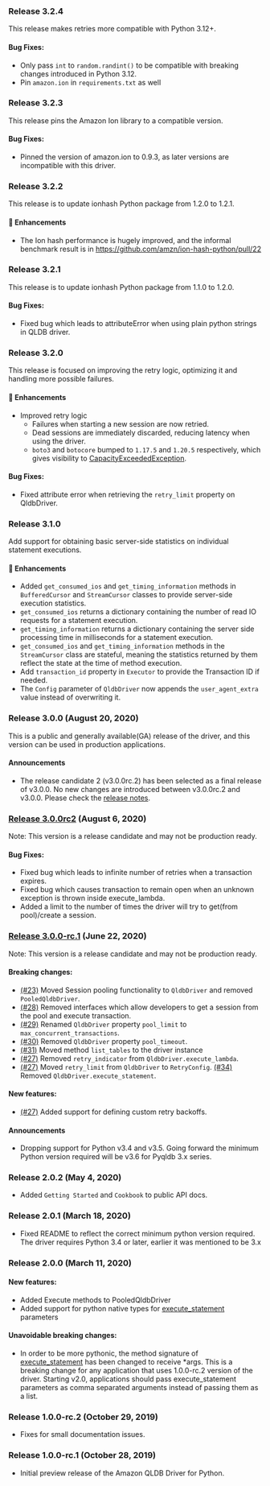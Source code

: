 ### Release 3.2.4

This release makes retries more compatible with Python 3.12+.

#### Bug Fixes:
* Only pass `int` to `random.randint()` to be compatible with breaking
  changes introduced in Python 3.12.
* Pin `amazon.ion` in `requirements.txt` as well

### Release 3.2.3

This release pins the Amazon Ion library to a compatible version.

#### Bug Fixes:
* Pinned the version of amazon.ion to 0.9.3, as later versions are incompatible with this driver.

### Release 3.2.2

This release is to update ionhash Python package from 1.2.0 to 1.2.1.

#### :tada: Enhancements

- The Ion hash performance is hugely improved, and the informal benchmark result is in https://github.com/amzn/ion-hash-python/pull/22

### Release 3.2.1
This release is to update ionhash Python package from 1.1.0 to 1.2.0.

#### Bug Fixes:
* Fixed bug which leads to attributeError when using plain python strings in QLDB driver.

### Release 3.2.0
This release is focused on improving the retry logic, optimizing it and handling more possible failures.

#### :tada: Enhancements
* Improved retry logic
   * Failures when starting a new session are now retried.
   * Dead sessions are immediately discarded, reducing latency when using the driver.
   * `boto3` and `botocore` bumped to `1.17.5` and `1.20.5` respectively, which gives visibility to [CapacityExceededException](https://docs.aws.amazon.com/qldb/latest/developerguide/driver-errors.html).

#### Bug Fixes:
* Fixed attribute error when retrieving the `retry_limit` property on QldbDriver.

### Release 3.1.0
Add support for obtaining basic server-side statistics on individual statement executions.

#### :tada: Enhancements
* Added `get_consumed_ios` and `get_timing_information` methods in `BufferedCursor` and `StreamCursor` classes to provide server-side execution statistics.
* `get_consumed_ios` returns a dictionary containing the number of read IO requests for a statement execution.
* `get_timing_information` returns a dictionary containing the server side processing time in milliseconds for a statement execution.
* `get_consumed_ios` and `get_timing_information` methods in the `StreamCursor` class are stateful, meaning the statistics returned by them reflect the state at the time of method execution.
* Add `transaction_id` property in `Executor` to provide the Transaction ID if needed.
* The `Config` parameter of `QldbDriver` now appends the `user_agent_extra` value instead of overwriting it.

### Release 3.0.0 (August 20, 2020)
This is a public and generally available(GA) release of the driver, and this version can be used in production applications.

#### Announcements
* The release candidate 2 (v3.0.0rc.2) has been selected as a final release of v3.0.0. No new changes are
introduced between v3.0.0rc.2 and v3.0.0. Please check the [release notes](https://github.com/awslabs/amazon-qldb-driver-python/releases/tag/v3.0.0).

### [Release 3.0.0rc2](https://github.com/awslabs/amazon-qldb-driver-python/releases/tag/v3.0.0rc2) (August 6, 2020)
Note: This version is a release candidate and may not be production ready.

#### Bug Fixes:

* Fixed bug which leads to infinite number of retries when a transaction expires.
* Fixed bug which causes transaction to remain open when an unknown exception is thrown inside execute_lambda.
* Added a limit to the number of times the driver will try to get(from pool)/create a session.

### [Release 3.0.0-rc.1](https://github.com/awslabs/amazon-qldb-driver-python/releases/tag/v3.0.0-rc.1) (June 22, 2020)
Note: This version is a release candidate and may not be production ready.

#### Breaking changes:

* [(#23)](https://github.com/awslabs/amazon-qldb-driver-python/issues/23) Moved Session pooling functionality to
`QldbDriver` and removed `PooledQldbDriver`.
* [(#28)](https://github.com/awslabs/amazon-qldb-driver-python/issues/28) Removed interfaces which allow developers to
get a session from the pool and execute transaction.
* [(#29)](https://github.com/awslabs/amazon-qldb-driver-python/issues/29) Renamed `QldbDriver` property `pool_limit` to
`max_concurrent_transactions`.
* [(#30)](https://github.com/awslabs/amazon-qldb-driver-python/issues/30) Removed `QldbDriver` property `pool_timeout`.
* [(#31)](https://github.com/awslabs/amazon-qldb-driver-python/issues/31) Moved method `list_tables` to the driver
instance
* [(#27)](https://github.com/awslabs/amazon-qldb-driver-python/issues/27) Removed `retry_indicator`
from `QldbDriver.execute_lambda`.
* [(#27)](https://github.com/awslabs/amazon-qldb-driver-python/issues/27) Moved `retry_limit` from `QldbDriver` to
`RetryConfig`.
 [(#34)](https://github.com/awslabs/amazon-qldb-driver-python/issues/34)  Removed `QldbDriver.execute_statement`.

#### New features:

* [(#27)](https://github.com/awslabs/amazon-qldb-driver-python/issues/27) Added support for defining custom retry
backoffs.

#### Announcements

* Dropping support for Python v3.4 and v3.5. Going forward the minimum Python version required will be v3.6 for Pyqldb 3.x
series.


### Release 2.0.2 (May 4, 2020)
* Added `Getting Started` and `Cookbook` to public API docs.

### Release 2.0.1 (March 18, 2020)

* Fixed README to reflect the correct minimum python version required.
The driver requires Python 3.4 or later, earlier it was mentioned to be 3.x

### Release 2.0.0 (March 11, 2020)

#### New features:
* Added Execute methods to PooledQldbDriver
* Added support for python native types for [execute_statement](https://amazon-qldb-driver-python.readthedocs.io/en/v2.0.0/reference/session/pooled_qldb_session.html#pyqldb.session.pooled_qldb_session.PooledQldbSession.execute_statement) parameters

#### Unavoidable breaking changes:
* In order to be more pythonic, the method signature of [execute_statement](https://amazon-qldb-driver-python.readthedocs.io/en/v2.0.0/reference/session/pooled_qldb_session.html#pyqldb.session.pooled_qldb_session.PooledQldbSession.execute_statement) has
been changed to receive *args. This is a breaking change for any application
that uses 1.0.0-rc.2 version of the driver. Starting v2.0, applications should
pass execute_statement parameters as comma separated arguments instead of passing them as a list.

### Release 1.0.0-rc.2 (October 29, 2019)

* Fixes for small documentation issues.

### Release 1.0.0-rc.1 (October 28, 2019)

* Initial preview release of the Amazon QLDB Driver for Python.
